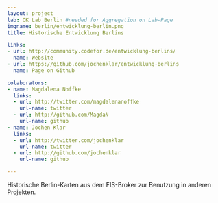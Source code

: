 ```yaml
---
layout: project
lab: OK Lab Berlin #needed for Aggregation on Lab-Page
imgname: berlin/entwicklung-berlin.png
title: Historische Entwicklung Berlins

links: 
- url: http://community.codefor.de/entwicklung-berlins/
  name: Website
- url: https://github.com/jochenklar/entwicklung-berlins
  name: Page on Github

colaborators:
- name: Magdalena Noffke
  links:
  - url: http://twitter.com/magdalenanoffke
    url-name: twitter
  - url: http://github.com/MagdaN
    url-name: github
- name: Jochen Klar
  links:
  - url: http://twitter.com/jochenklar
    url-name: twitter
  - url: http://github.com/jochenklar
    url-name: github

---
```


Historische Berlin-Karten aus dem FIS-Broker zur Benutzung in anderen Projekten. 